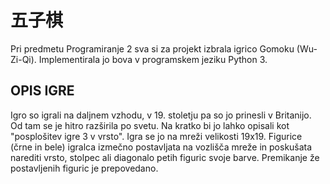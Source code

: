 # 五子棋
Pri predmetu Programiranje 2 sva si za projekt izbrala igrico Gomoku (Wu-Zi-Qi). Implementirala jo bova v programskem jeziku Python 3.

## OPIS IGRE
Igro so igrali na daljnem vzhodu, v 19. stoletju pa so jo prinesli v Britanijo. Od tam se je hitro razširila po svetu. Na kratko bi jo lahko opisali kot "posplošitev igre 3 v vrsto". Igra se jo na mreži velikosti 19x19. Figurice (črne in bele) igralca izmečno postavljata na vozlišča mreže in poskušata narediti vrsto, stolpec ali diagonalo petih figuric svoje barve. Premikanje že postavljenih figuric je prepovedano.
